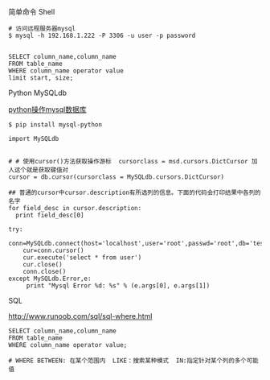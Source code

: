 简单命令   Shell

```
# 访问远程服务器mysql
$ mysql -h 192.168.1.222 -P 3306 -u user -p password


SELECT column_name,column_name
FROM table_name
WHERE column_name operator value
limit start, size;
```

Python  MySQLdb

[python操作mysql数据库](http://www.runoob.com/python/python-mysql.html)

```
$ pip install mysql-python

import MySQLdb


# # 使用cursor()方法获取操作游标  cursorclass = msd.cursors.DictCursor 加人这个就是获取键值对
cursor = db.cursor(cursorclass = MySQLdb.cursors.DictCursor)

## 普通的cursor中cursor.description有所选列的信息。下面的代码会打印结果中各列的名字
for field_desc in cursor.description:
  print field_desc[0]

try:
    conn=MySQLdb.connect(host='localhost',user='root',passwd='root',db='test',port=3306)
    cur=conn.cursor()
    cur.execute('select * from user')
    cur.close()
    conn.close()
except MySQLdb.Error,e:
     print "Mysql Error %d: %s" % (e.args[0], e.args[1])
```

SQL

http://www.runoob.com/sql/sql-where.html

```
SELECT column_name,column_name
FROM table_name
WHERE column_name operator value;

# WHERE BETWEEN: 在某个范围内  LIKE：搜索某种模式  IN:指定针对某个列的多个可能值
```



